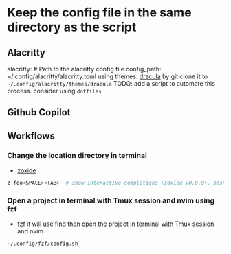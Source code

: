 # Keep the config file in the same directory as the script

## Alacritty
alacritty:
	# Path to the alacritty config file
	config_path: ~/.config/alacritty/alacritty.toml
using themes: [dracula](https://github.com/dracula/alacritty)
by git clone it to `~/.config/alacritty/themes/dracula`
TODO: add a script to automate this process. consider using `dotfiles`

## Github Copilot

## Workflows
### Change the location directory in terminal

- [zoxide](https://github.com/ajeetdsouza/zoxide)

```bash
z foo<SPACE><TAB>  # show interactive completions (zoxide v0.8.0+, bash 4.4+/fish/zsh only)
```

### Open a project in terminal with Tmux session and nvim using fzf

- [fzf](https://github.com/junegunn/fzf)
it will use find then open the project in terminal with Tmux session and nvim

```bash
~/.config/fzf/config.sh
```

